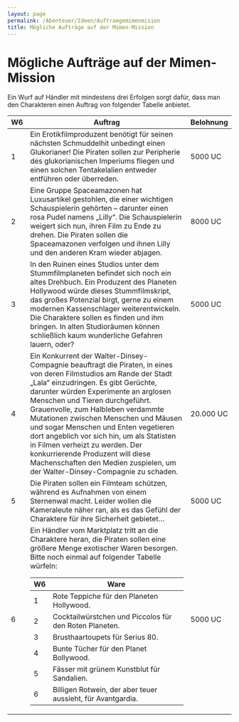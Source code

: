 ```yaml
---
layout: page
permalink: /Abenteuer/Ideen/Auftraegemimenmision
title: Mögliche Aufträge auf der Mimen-Mission
---
```


# Mögliche Aufträge auf der Mimen-Mission

Ein Wurf auf Händler mit mindestens drei Erfolgen sorgt dafür, dass man den Charakteren einen Auftrag von folgender Tabelle anbietet.

<table>
<thead>
<tr><th>W6</th><th>Auftrag</th><th>Belohnung</th></tr>
</thead>
<tbody>
<tr><td>1</td><td>Ein Erotikfilmproduzent benötigt für seinen nächsten Schmuddelhit unbedingt einen Glukorianer! Die Piraten sollen zur Peripherie des glukorianischen Imperiums fliegen und einen solchen Tentakelalien entweder entführen oder überreden.</td><td>5000 UC</td></tr>
<tr><td>2</td><td>Eine Gruppe Spaceamazonen hat Luxusartikel gestohlen, die einer wichtigen Schauspielerin gehörten – darunter einen rosa Pudel namens „Lilly“. Die Schauspielerin weigert sich nun, ihren Film zu Ende zu drehen. Die Piraten sollen die Spaceamazonen verfolgen und ihnen Lilly und den anderen Kram wieder abjagen.</td><td>8000 UC</td></tr>
<tr><td>3</td><td>In den Ruinen eines Studios unter dem Stummfilmplaneten befindet sich noch ein altes Drehbuch. Ein Produzent des Planeten Hollywood würde dieses Stummfilmskript, das großes Potenzial birgt, gerne zu einem modernen Kassenschlager weiterentwickeln. Die Charaktere sollen es finden und ihm bringen. In alten Studioräumen können schließlich kaum wunderliche Gefahren lauern, oder?</td><td>5000 UC</td></tr>
<tr><td>4</td><td>Ein Konkurrent der Walter-Dinsey-Compagnie beauftragt die Piraten, in eines von deren Filmstudios am Rande der Stadt „Lala“ einzudringen. Es gibt Gerüchte, darunter würden Experimente an arglosen Menschen und Tieren durchgeführt. Grauenvolle, zum Halbleben verdammte Mutationen zwischen Menschen und Mäusen und sogar Menschen und Enten vegetieren dort angeblich vor sich hin, um als Statisten in Filmen verheizt zu werden. Der konkurrierende Produzent will diese Machenschaften den Medien zuspielen, um der Walter-Dinsey-Compagnie zu schaden.</td><td>20.000 UC</td></tr>
<tr><td>5</td><td>Die Piraten sollen ein Filmteam schützen, während es Aufnahmen von einem Sternenwal macht. Leider wollen die Kameraleute näher ran, als es das Gefühl der Charaktere für ihre Sicherheit gebietet…</td><td>5000 UC</td></tr>
<tr><td>6</td><td>Ein Händler vom Marktplatz tritt an die Charaktere heran, die Piraten sollen eine größere Menge exotischer Waren besorgen. Bitte noch einmal auf folgender Tabelle würfeln:
<table>
<thead>
<tr><th>W6</th><th>Ware</th></tr>
</thead>
<tbody>
<tr><td>1</td><td>Rote Teppiche für den Planeten Hollywood.</td></tr>
<tr><td>2</td><td>Cocktailwürstchen und Piccolos für den Roten Planeten.</td></tr>
<tr><td>3</td><td>Brusthaartoupets für Serius 80.</td></tr>
<tr><td>4</td><td>Bunte Tücher für den Planet Bollywood.</td></tr>
<tr><td>5</td><td>Fässer mit grünem Kunstblut für Sandalien.</td></tr>
<tr><td>6</td><td>Billigen Rotwein, der aber teuer aussieht, für Avantgardia.</td></tr>
</tbody>
</table>
</td><td>5000 UC</td></tr>
</tbody>
</table>

